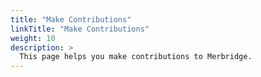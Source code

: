 ```yaml
---
title: "Make Contributions"
linkTitle: "Make Contributions"
weight: 10
description: >
  This page helps you make contributions to Merbridge.
---
```


